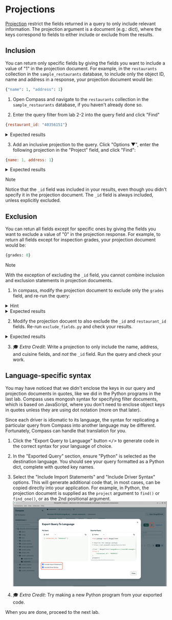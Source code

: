 # Projections

[Projection](https://www.mongodb.com/docs/manual/tutorial/project-fields-from-query-results/) restrict the fields returned in a query to only include relevant information. The projection argument is a document (e.g.: dict), where the keys correspond to fields to either include or exclude from the results. 

## Inclusion
You can return only specific fields by giving the fields you want to include a value of "1" in the projection document. For example, in the `restaurants` collection in the `sample_restaurants` database, to include only the object ID, name and address in a response, your projection document would be:
```python
{"name": 1, "address": 1}
```

1. Open Compass and navigate to the `restaurants` collection in the `sample_restaurants` database, if you haven't already done so.

2. Enter the query filter from lab 2-2 into the query field and click "Find"
  ```js
  {restaurant_id: "40356151"}
  ```

  <details>
  <summary>Expected results</summary>

  ![Compass querying for Brunos On The Boulevard with an inclusive projection](images/compass-query.png)
  </details>

3. Add an inclusive projection to the query. Click "Options ▼", enter the following projection in the "Project" field, and click "Find":
  ```js
  {name: 1, address: 1}
  ```

  <details>
  <summary>Expected results</summary>

  ![Compass querying for Brunos On The Boulevard with an inclusive projection](images/inclusive-projection.png)
  </details>

  > [!NOTE]
  > Notice that the `_id` field was included in your results, even though you didn't specify it in the projection document. The `_id` field is always included, unless explicitly excluded.

## Exclusion
You can retun all fields except for specific ones by giving the fields you want to exclude a value of "0" in the projection response. For example, to return all fields except for inspection grades, your projection document would be:
```python
{grades: 0}
```

> [!NOTE]
> With the exception of excluding the `_id` field, you cannot combine inclusion and exclusion statements in projection documents.

1. In compass, modify the projection document to exclude only the `grades` field, and re-run the query:

  <details>
  <summary>Hint</summary>

  ```js
  {grades: 0}
  ```
  </details>

  <details>
  <summary>Expected results</summary>

```js
  {
    "_id": {
      "$oid": "5eb3d668b31de5d588f42930"
    },
    "address": {
      "building": "8825",
      "coord": [
        -73.8803827,
        40.7643124
      ],
      "street": "Astoria Boulevard",
      "zipcode": "11369"
    },
    "borough": "Queens",
    "cuisine": "American",
    "name": "Brunos On The Boulevard",
    "restaurant_id": "40356151"
  }
  ```
  </details>

2. Modify the projection docuent to also exclude the `_id` and `restaurant_id` fields. Re-run `exclude_fields.py` and check your results.
  <details>
  <summary>Expected results</summary>

  ```js
  {
    "address": {
      "building": "8825",
      "coord": [
        -73.8803827,
        40.7643124
      ],
      "street": "Astoria Boulevard",
      "zipcode": "11369"
    },
    "borough": "Queens",
    "cuisine": "American",
    "name": "Brunos On The Boulevard"
  }
  ```
  </details>

3. 🎓 *Extra Credit*: Write a projection to only include the name, address, and cuisine fields, and *not* the `_id` field. Run the query and check your work.


## Language-specific syntax

You may have noticed that we didn't enclose the keys in our query and projection documents in quotes, like we did in the Python programs in the last lab. Compass uses mongosh syntax for specifying filter documents, which is based on JavaScript, where you don't need to enclose object keys in quotes unless they are using dot notation (more on that later). 

Since each driver is idiomatic to its language, the syntax for replicating a particular query from Compass into another language may be different. Fortunately, Compass can handle that translation for you.

1. Click the "Export Query to Language" button <kbd>&lt;/&gt;</kbd> to generate code in the correct syntax for your language of choice. 

2. In the "Exported Query" section, ensure "Python" is selected as the destination language. You should see your query formatted as a Python dict, complete with quoted key names.

3. Select the "Include Import Statements" and "Include Driver Syntax" options. This will generate additional code that, in most cases, can be copied directly into your application. For example, in Python, the projection document is supplied as the `project` argument to `find()` or `find_one()`, or as the 2nd positional argument.
  ![Export query screen](images/export_query.png)

4. 🎓 *Extra Credit*: Try making a new Python program from your exported code.


When you are done, proceed to the next lab.